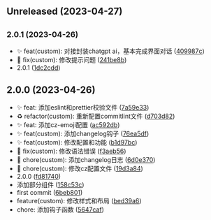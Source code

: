 ## Unreleased (2023-04-27)




## <small>2.0.1 (2023-04-26)</small>

* ✨ feat(custom): 对接封装chatgpt ai，基本完成界面对话 ([409987c](https://github.com/saofeng-cyber/vuetify-project/commit/409987c))
* 🐛 fix(custom): 修改提示问题 ([241be8b](https://github.com/saofeng-cyber/vuetify-project/commit/241be8b))
* 2.0.1 ([1dc2cdd](https://github.com/saofeng-cyber/vuetify-project/commit/1dc2cdd))



## 2.0.0 (2023-04-26)

* :sparkles: feat: 添加eslint和prettier校验文件 ([7a59e33](https://github.com/saofeng-cyber/vuetify-project/commit/7a59e33))
* ♻️ refactor(custom): 重新配置commitlint文件 ([d703d82](https://github.com/saofeng-cyber/vuetify-project/commit/d703d82))
* ✨ feat: 添加cz-emoji配置 ([ac592db](https://github.com/saofeng-cyber/vuetify-project/commit/ac592db))
* ✨ feat(custom): 添加changelog钩子 ([76ea5df](https://github.com/saofeng-cyber/vuetify-project/commit/76ea5df))
* ✨ feat(custom): 修改配置和功能 ([b1d97bc](https://github.com/saofeng-cyber/vuetify-project/commit/b1d97bc))
* 🐛 fix(custom): 修改语法错误 ([f3aeb56](https://github.com/saofeng-cyber/vuetify-project/commit/f3aeb56))
* 🚀 chore(custom): 添加changelog日志 ([6d0e370](https://github.com/saofeng-cyber/vuetify-project/commit/6d0e370))
* 🚀 chore(custom): 修改cz配置文件 ([19d3a84](https://github.com/saofeng-cyber/vuetify-project/commit/19d3a84))
* 2.0.0 ([fd81740](https://github.com/saofeng-cyber/vuetify-project/commit/fd81740))
* 添加部分组件 ([158c53c](https://github.com/saofeng-cyber/vuetify-project/commit/158c53c))
* first commit ([6beb801](https://github.com/saofeng-cyber/vuetify-project/commit/6beb801))
* feature(custom): 修改样式和布局 ([bed39a6](https://github.com/saofeng-cyber/vuetify-project/commit/bed39a6))
* chore: 添加钩子函数 ([5647caf](https://github.com/saofeng-cyber/vuetify-project/commit/5647caf))



